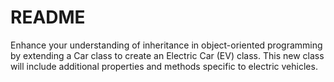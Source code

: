 # README

Enhance your understanding of inheritance in object-oriented programming by extending a Car class to create an Electric Car (EV) class. This new class will include additional properties and methods specific to electric vehicles.